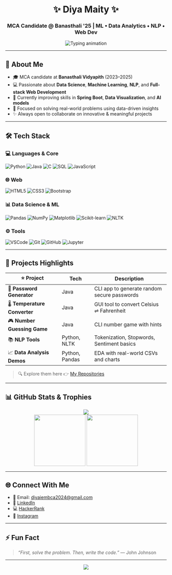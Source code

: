 <!-- Header -->
<h1 align="center">✨ Diya Maity ✨</h1>
<h3 align="center">MCA Candidate @ Banasthali '25 | ML • Data Analytics • NLP • Web Dev</h3>

<p align="center">
  <img src="https://readme-typing-svg.demolab.com?font=Fira+Code&pause=1000&color=8A2BE2&center=true&vCenter=true&multiline=true&width=700&lines=Hello+there!+I'm+Diya+Maity+👋;MCA+@+Banasthali+Vidyapith+🎓;ML+%7C+Data+Analytics+%7C+Python+%7C+SQL+%7C+Java;Love+building+real-world+projects+and+learning+new+tech!💡" alt="Typing animation" />
</p>

---

## 🚀 About Me

- 🎓 MCA candidate at **Banasthali Vidyapith** (2023–2025)  
- 💻 Passionate about **Data Science**, **Machine Learning**, **NLP**, and **Full-stack Web Development**  
- 🌱 Currently improving skills in **Spring Boot**, **Data Visualization**, and **AI models**  
- 🎯 Focused on solving real-world problems using data-driven insights  
- ✨ Always open to collaborate on innovative & meaningful projects

---

## 🛠️ Tech Stack

### 💻 Languages & Core
![Python](https://img.shields.io/badge/-Python-3776AB?style=for-the-badge&logo=python&logoColor=white)
![Java](https://img.shields.io/badge/-Java-ED8B00?style=for-the-badge&logo=java&logoColor=white)
![C](https://img.shields.io/badge/-C-00599C?style=for-the-badge&logo=c)
![SQL](https://img.shields.io/badge/-SQL-4479A1?style=for-the-badge&logo=mysql)
![JavaScript](https://img.shields.io/badge/-JavaScript-F7DF1E?style=for-the-badge&logo=javascript&logoColor=black)

### 🌐 Web
![HTML5](https://img.shields.io/badge/-HTML5-E34F26?style=for-the-badge&logo=html5)
![CSS3](https://img.shields.io/badge/-CSS3-1572B6?style=for-the-badge&logo=css3)
![Bootstrap](https://img.shields.io/badge/-Bootstrap-563D7C?style=for-the-badge&logo=bootstrap)

### 📊 Data Science & ML
![Pandas](https://img.shields.io/badge/-Pandas-150458?style=for-the-badge&logo=pandas)
![NumPy](https://img.shields.io/badge/-NumPy-013243?style=for-the-badge&logo=numpy)
![Matplotlib](https://img.shields.io/badge/-Matplotlib-4062BB?style=for-the-badge&logo=plotly&logoColor=white)
![Scikit-learn](https://img.shields.io/badge/-Scikit--learn-F7931E?style=for-the-badge&logo=scikit-learn)
![NLTK](https://img.shields.io/badge/-NLTK-76B900?style=for-the-badge)

### ⚙️ Tools
![VSCode](https://img.shields.io/badge/-VSCode-007ACC?style=for-the-badge&logo=visual-studio-code)
![Git](https://img.shields.io/badge/-Git-F05032?style=for-the-badge&logo=git)
![GitHub](https://img.shields.io/badge/-GitHub-181717?style=for-the-badge&logo=github)
![Jupyter](https://img.shields.io/badge/-Jupyter-F37626?style=for-the-badge&logo=jupyter)

---

## 📌 Projects Highlights

| ⭐ Project | Tech | Description |
|-----------|------|-------------|
| 🔐 **Password Generator** | Java | CLI app to generate random secure passwords |
| 🌡️ **Temperature Converter** | Java | GUI tool to convert Celsius ⇌ Fahrenheit |
| 🎮 **Number Guessing Game** | Java | CLI number game with hints |
| 📚 **NLP Tools** | Python, NLTK | Tokenization, Stopwords, Sentiment basics |
| 📈 **Data Analysis Demos** | Python, Pandas | EDA with real-world CSVs and charts |

> 🔍 Explore them here 👉 [My Repositories](https://github.com/diya15-2003?tab=repositories)

---

## 📊 GitHub Stats & Trophies

<p align="center">
  <img src="https://github-profile-trophy.vercel.app/?username=diya15-2003&theme=algolia&row=1&no-bg=true" />
  <br/>
  <img src="https://github-readme-stats.vercel.app/api?username=diya15-2003&show_icons=true&theme=tokyonight&hide_title=true" height="160"/>
  <img src="https://github-readme-stats.vercel.app/api/top-langs/?username=diya15-2003&layout=compact&theme=tokyonight" height="160"/>
</p>

---

## 🌐 Connect With Me

- 📧 Email: [diyaiembca2024@gmail.com](mailto:diyaiembca2024@gmail.com)  
- 🔗 [LinkedIn](https://www.linkedin.com/in/diyamity)  
- 💻 [HackerRank](https://www.hackerrank.com/diyam5784)  
- 📸 [Instagram](https://www.instagram.com/i_diya.03)

---

## ⚡ Fun Fact
> _“First, solve the problem. Then, write the code.”_ — John Johnson

---

<p align="center">
  <img src="https://komarev.com/ghpvc/?username=diya15-2003&label=Profile+Visitors&color=blueviolet&style=flat" />
</p>
